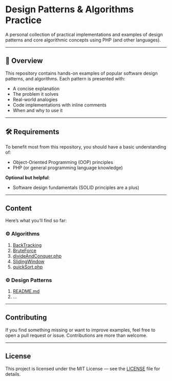 # Design Patterns & Algorithms Practice

A personal collection of practical implementations and examples of design patterns and core algorithmic concepts using PHP (and other languages).

---

## 🧠 Overview

This repository contains hands-on examples of popular software design patterns, and algorithms.
Each pattern is presented with:


- A concise explanation
- The problem it solves
- Real-world analogies
- Code implementations with inline comments
- When and why to use it

---

## 🛠 Requirements

To benefit most from this repository, you should have a basic understanding of:

- Object-Oriented Programming (OOP) principles
- PHP (or general programming language knowledge)

**Optional but helpful**:
- Software design fundamentals (SOLID principles are a plus)

---

## Content

Here’s what you’ll find so far:

### ⚙ Algorithms
1. [BackTracking](BackTracking)
2. [BruteForce](BruteForce)
3. [divideAndConquer.php](Search/divideAndConquer.php)
4. [SlidingWindow](SlidingWindow)
5. [quickSort.php](Sort/quickSort.php)

### ⚙ Design Patterns
1. [README.md](DesignPatterns/Facade/README.md)
2. ...
---

## Contributing

If you find something missing or want to improve examples, feel free to open a pull request or issue. Contributions are more than welcome.

---

## License

This project is licensed under the MIT License — see the [LICENSE](LICENSE) file for details.


